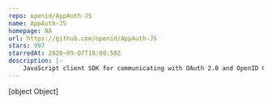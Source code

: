 ```yaml
---
repo: openid/AppAuth-JS
name: AppAuth-JS
homepage: NA
url: https://github.com/openid/AppAuth-JS
stars: 997
starredAt: 2020-09-07T18:00:58Z
description: |-
    JavaScript client SDK for communicating with OAuth 2.0 and OpenID Connect providers.
---
```


[object Object]
